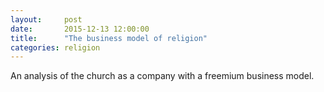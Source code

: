 ```yaml
---
layout: 	post
date: 		2015-12-13 12:00:00
title:		"The business model of religion"
categories: religion
---
```


An analysis of the church as a company with a freemium business model.